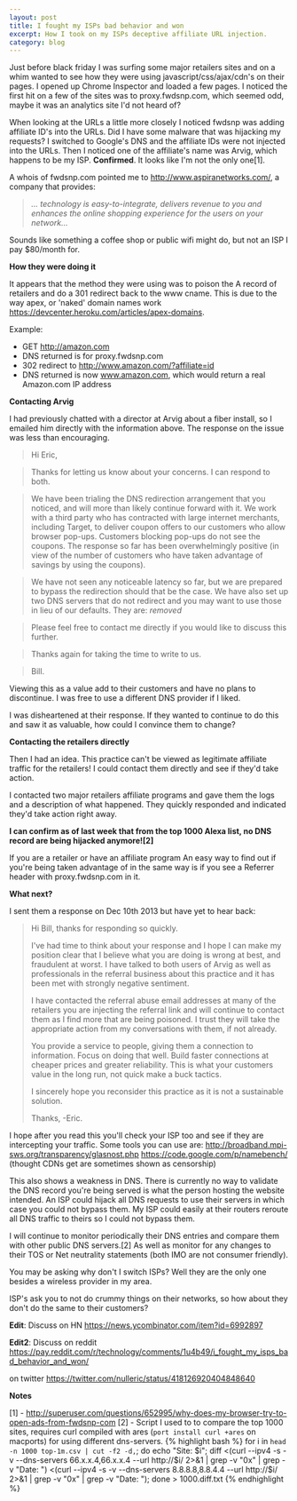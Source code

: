 ```yaml
---
layout: post
title: I fought my ISPs bad behavior and won
excerpt: How I took on my ISPs deceptive affiliate URL injection.
category: blog
---
```


Just before black friday I was surfing some major retailers sites and on a whim wanted to see how they were using javascript/css/ajax/cdn's on their pages. I opened up Chrome Inspector and loaded a few pages. I noticed the first hit on a few of the sites was to proxy.fwdsnp.com, which seemed odd, maybe it was an analytics site I'd not heard of?

When looking at the URLs a little more closely I noticed fwdsnp was adding affiliate ID's into the URLs. Did I have some malware that was hijacking my requests?  I switched to Google's DNS and the affiliate IDs were not injected into the URLs. Then I noticed one of the affiliate's name was Arvig, which happens to be my ISP. **Confirmed**. It looks like I'm not the only one[1].

A whois of fwdsnp.com pointed me to <http://www.aspiranetworks.com/>, a company that provides:

> *... technology is easy-to-integrate, delivers revenue to you and enhances the online shopping experience for the users on  your network...*

Sounds like something a coffee shop or public wifi might do, but not an ISP I pay $80/month for.

**How they were doing it**

It appears that the method they were using was to poison the A record of retailers and do a 301 redirect back to the www cname. This is due to the way apex, or 'naked' domain names work <https://devcenter.heroku.com/articles/apex-domains>.

Example:

* GET http://amazon.com
* DNS returned is for proxy.fwdsnp.com
* 302 redirect to http://www.amazon.com/?affiliate=id
* DNS returned is now www.amazon.com, which would return a real Amazon.com IP address

**Contacting Arvig**

I had previously chatted with a director at Arvig about a fiber install, so I emailed him directly with the information above. The response on the issue was less than encouraging.

>Hi Eric,

>Thanks for letting us know about your concerns. I can respond to both.

>We have been trialing the DNS redirection arrangement that you noticed, and will more than likely continue forward with it. We work with a third party who has contracted with large internet merchants, including Target, to deliver coupon offers to our customers who allow browser pop-ups. Customers blocking pop-ups do not see the coupons. The response so far has been overwhelmingly positive (in view of the number of customers who have taken advantage of savings by using the coupons).

>We have not seen any noticeable latency so far, but we are prepared to bypass the redirection should that be the case. We have also set up two DNS servers that do not redirect and you may want to use those in lieu of our defaults. They are: *removed*

>Please feel free to contact me directly if you would like to discuss this further.

>Thanks again for taking the time to write to us.

>Bill.

Viewing this as a value add to their customers and have no plans to discontinue. I was free to use a different DNS provider if I liked.

I was disheartened at their response. If they wanted to continue to do this and saw it as valuable, how could I convince them to change? 

**Contacting the retailers directly**

Then I had an idea. This practice can't be viewed as legitimate affiliate traffic for the retailers! I could contact them directly and see if they'd take action.

I contacted two major retailers affiliate programs and gave them the logs and a description of what happened. They quickly responded and indicated they'd take action right away. 

**I can confirm as of last week that from the top 1000 Alexa list, no DNS record are being hijacked anymore![2]**

If you are a retailer or have an affiliate program
An easy way to find out if you're being taken advantage of in the same way is if you see a Referrer header with proxy.fwdsnp.com in it.

**What next?**

I sent them a response on Dec 10th 2013 but have yet to hear back:
>Hi Bill, thanks for responding so quickly.
>
>I've had time to think about your response and I hope I can make my position clear that I believe what you are doing is wrong at best, and fraudulent at worst. I have talked to both users of Arvig as well as professionals in the referral business about this practice and it has been met with strongly negative sentiment.
>
>I have contacted the referral abuse email addresses at many of the retailers you are injecting the referral link and will continue to contact them as I find more that are being poisoned. I trust they will take the appropriate action from my conversations with them, if not already.
>
>You provide a service to people, giving them a connection to information. Focus on doing that well. Build faster connections at cheaper prices and greater reliability. This is what your customers value in the long run, not quick make a buck tactics.
>
>I sincerely hope you reconsider this practice as it is not a sustainable solution.
>
>Thanks,
>-Eric.

I hope after you read this you'll check your ISP too and see if they are intercepting your traffic. Some tools you can use are:
<http://broadband.mpi-sws.org/transparency/glasnost.php>
<https://code.google.com/p/namebench/> (thought CDNs get are sometimes shown as censorship)

This also shows a weakness in DNS. There is currently no way to validate the DNS record you're being served is what the person hosting the website intended. An ISP could hijack all DNS requests to use their servers in which case you could not bypass them. My ISP could easily at their routers reroute all DNS traffic to theirs so I could not bypass them. 

I will continue to monitor periodically their DNS entries and compare them with other public DNS servers.[2] As well as monitor for any changes to their TOS or Net neutrality statements (both IMO are not consumer friendly).

You may be asking why don't I switch ISPs? Well they are the only one besides a wireless provider in my area.

ISP's ask you to not do crummy things on their networks, so how about they don't do the same to their customers?

**Edit**: Discuss on HN <https://news.ycombinator.com/item?id=6992897>

**Edit2**: Discuss on reddit <https://pay.reddit.com/r/technology/comments/1u4b49/i_fought_my_isps_bad_behavior_and_won/>

on twitter <https://twitter.com/nulleric/status/418126920404848640>

**Notes**

[1] - <http://superuser.com/questions/652995/why-does-my-browser-try-to-open-ads-from-fwdsnp-com>
[2] - Script I used to to compare the top 1000 sites, requires curl compiled with ares (`port install curl +ares` on macports) for using different dns-servers.
{% highlight bash %}
for i in `head -n 1000 top-1m.csv | cut -f2 -d,`; do 
  echo "Site: $i"; 
  diff  <(curl --ipv4 -s -v --dns-servers 66.x.x.4,66.x.x.4 --url http://$i/ 2>&1 | grep -v "0x" | grep -v "Date: ") <(curl --ipv4 -s -v --dns-servers 8.8.8.8,8.8.4.4 --url http://$i/ 2>&1 | grep -v "0x" | grep -v "Date: ");
done > 1000.diff.txt
{% endhighlight %}
